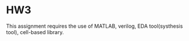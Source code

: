 # HW3  
This assignment requires the use of MATLAB, verilog, EDA tool(systhesis tool), cell-based library.
